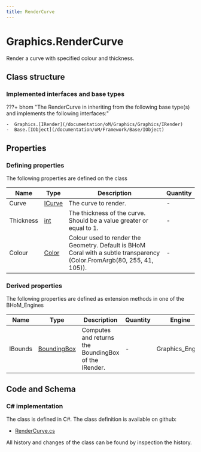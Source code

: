 ```yaml
---
title: RenderCurve
---
```


# Graphics.RenderCurve

Render a curve with specified colour and thickness.

## Class structure

### Implemented interfaces and base types

???+ bhom "The RenderCurve in inheriting from the following base type(s) and implements the following interfaces:"

    -  Graphics.[IRender](/documentation/oM/Graphics/Graphics/IRender)
    -  Base.[IObject](/documentation/oM/Framework/Base/IObject)


## Properties



### Defining properties

The following properties are defined on the class

| Name             | Type             | Description      | Quantity         |
|------------------|------------------|------------------|------------------|
| Curve | [ICurve](/documentation/oM/Dimensional/Geometry/ICurve) | The curve to render. | - |
| Thickness | [int](https://learn.microsoft.com/en-us/dotnet/api/System.Int32?view=netstandard-2.0) | The thickness of the curve. Should be a value greater or equal to 1. | - |
| Colour | [Color](https://learn.microsoft.com/en-us/dotnet/api/System.Drawing.Color?view=netstandard-2.0) | Colour used to render the Geometry. Default is BHoM Coral with a subtle transparency (Color.FromArgb(80, 255, 41, 105)). | - |


### Derived properties

The following properties are defined as extension methods in one of the BHoM_Engines

| Name             | Type             | Description      | Quantity         | Engine           |
|------------------|------------------|------------------|------------------|------------------|
| IBounds | [BoundingBox](/documentation/oM/Dimensional/Geometry/BoundingBox) | Computes and returns the BoundingBox of the IRender. | - | Graphics_Engine |


## Code and Schema

### C# implementation

The class is defined in C#. The class definition is available on github:

- [RenderCurve.cs](https://github.com/BHoM/BHoM/blob/develop/Graphics_oM/Render/RenderCurve.cs)

All history and changes of the class can be found by inspection the history.
